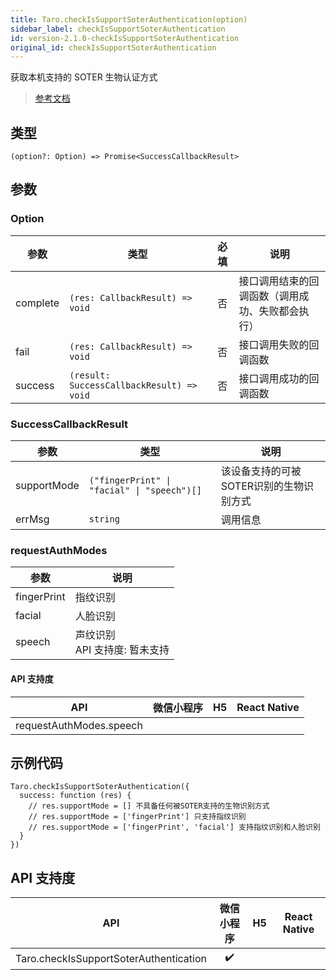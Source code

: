 ```yaml
---
title: Taro.checkIsSupportSoterAuthentication(option)
sidebar_label: checkIsSupportSoterAuthentication
id: version-2.1.0-checkIsSupportSoterAuthentication
original_id: checkIsSupportSoterAuthentication
---
```


获取本机支持的 SOTER 生物认证方式

> [参考文档](https://developers.weixin.qq.com/miniprogram/dev/api/open-api/soter/wx.checkIsSupportSoterAuthentication.html)

## 类型

```tsx
(option?: Option) => Promise<SuccessCallbackResult>
```

## 参数

### Option

<table>
  <thead>
    <tr>
      <th>参数</th>
      <th>类型</th>
      <th style="text-align:center">必填</th>
      <th>说明</th>
    </tr>
  </thead>
  <tbody>
    <tr>
      <td>complete</td>
      <td><code>(res: CallbackResult) =&gt; void</code></td>
      <td style="text-align:center">否</td>
      <td>接口调用结束的回调函数（调用成功、失败都会执行）</td>
    </tr>
    <tr>
      <td>fail</td>
      <td><code>(res: CallbackResult) =&gt; void</code></td>
      <td style="text-align:center">否</td>
      <td>接口调用失败的回调函数</td>
    </tr>
    <tr>
      <td>success</td>
      <td><code>(result: SuccessCallbackResult) =&gt; void</code></td>
      <td style="text-align:center">否</td>
      <td>接口调用成功的回调函数</td>
    </tr>
  </tbody>
</table>

### SuccessCallbackResult

<table>
  <thead>
    <tr>
      <th>参数</th>
      <th>类型</th>
      <th>说明</th>
    </tr>
  </thead>
  <tbody>
    <tr>
      <td>supportMode</td>
      <td><code>(&quot;fingerPrint&quot; | &quot;facial&quot; | &quot;speech&quot;)[]</code></td>
      <td>该设备支持的可被SOTER识别的生物识别方式</td>
    </tr>
    <tr>
      <td>errMsg</td>
      <td><code>string</code></td>
      <td>调用信息</td>
    </tr>
  </tbody>
</table>

### requestAuthModes

<table>
  <thead>
    <tr>
      <th>参数</th>
      <th>说明</th>
    </tr>
  </thead>
  <tbody>
    <tr>
      <td>fingerPrint</td>
      <td>指纹识别</td>
    </tr>
    <tr>
      <td>facial</td>
      <td>人脸识别</td>
    </tr>
    <tr>
      <td>speech</td>
      <td>声纹识别<br />API 支持度: 暂未支持</td>
    </tr>
  </tbody>
</table>

#### API 支持度

| API | 微信小程序 | H5 | React Native |
| :---: | :---: | :---: | :---: |
| requestAuthModes.speech |  |  |  |

## 示例代码

```tsx
Taro.checkIsSupportSoterAuthentication({
  success: function (res) {
    // res.supportMode = [] 不具备任何被SOTER支持的生物识别方式
    // res.supportMode = ['fingerPrint'] 只支持指纹识别
    // res.supportMode = ['fingerPrint', 'facial'] 支持指纹识别和人脸识别
  }
})
```

## API 支持度

| API | 微信小程序 | H5 | React Native |
| :---: | :---: | :---: | :---: |
| Taro.checkIsSupportSoterAuthentication | ✔️ |  |  |
